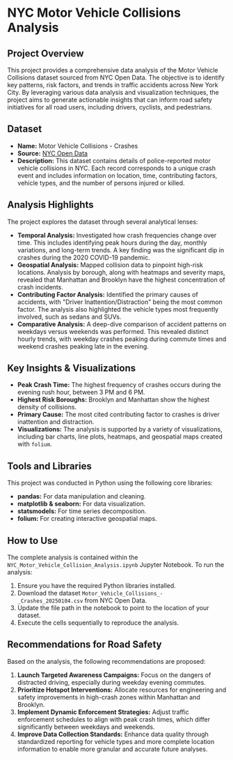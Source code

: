 # NYC Motor Vehicle Collisions Analysis

## Project Overview

This project provides a comprehensive data analysis of the Motor Vehicle Collisions dataset sourced from NYC Open Data. The objective is to identify key patterns, risk factors, and trends in traffic accidents across New York City. By leveraging various data analysis and visualization techniques, the project aims to generate actionable insights that can inform road safety initiatives for all road users, including drivers, cyclists, and pedestrians.

## Dataset

* **Name:** Motor Vehicle Collisions - Crashes
* **Source:** [NYC Open Data](https://data.cityofnewyork.us/Public-Safety/Motor-Vehicle-Collisions-Crashes/h9gi-nx95)
* **Description:** This dataset contains details of police-reported motor vehicle collisions in NYC. Each record corresponds to a unique crash event and includes information on location, time, contributing factors, vehicle types, and the number of persons injured or killed.

## Analysis Highlights

The project explores the dataset through several analytical lenses:

* **Temporal Analysis:** Investigated how crash frequencies change over time. This includes identifying peak hours during the day, monthly variations, and long-term trends. A key finding was the significant dip in crashes during the 2020 COVID-19 pandemic.
* **Geospatial Analysis:** Mapped collision data to pinpoint high-risk locations. Analysis by borough, along with heatmaps and severity maps, revealed that Manhattan and Brooklyn have the highest concentration of crash incidents.
* **Contributing Factor Analysis:** Identified the primary causes of accidents, with "Driver Inattention/Distraction" being the most common factor. The analysis also highlighted the vehicle types most frequently involved, such as sedans and SUVs.
* **Comparative Analysis:** A deep-dive comparison of accident patterns on weekdays versus weekends was performed. This revealed distinct hourly trends, with weekday crashes peaking during commute times and weekend crashes peaking late in the evening.

## Key Insights & Visualizations

* **Peak Crash Time:** The highest frequency of crashes occurs during the evening rush hour, between 3 PM and 6 PM.
* **Highest Risk Boroughs:** Brooklyn and Manhattan show the highest density of collisions.
* **Primary Cause:** The most cited contributing factor to crashes is driver inattention and distraction.
* **Visualizations:** The analysis is supported by a variety of visualizations, including bar charts, line plots, heatmaps, and geospatial maps created with `folium`.

## Tools and Libraries

This project was conducted in Python using the following core libraries:
* **pandas:** For data manipulation and cleaning.
* **matplotlib & seaborn:** For data visualization.
* **statsmodels:** For time series decomposition.
* **folium:** For creating interactive geospatial maps.

## How to Use

The complete analysis is contained within the `NYC_Motor_Vehicle_Collision_Analysis.ipynb` Jupyter Notebook. To run the analysis:

1.  Ensure you have the required Python libraries installed.
2.  Download the dataset `Motor_Vehicle_Collisions_-_Crashes_20250104.csv` from NYC Open Data.
3.  Update the file path in the notebook to point to the location of your dataset.
4.  Execute the cells sequentially to reproduce the analysis.

## Recommendations for Road Safety

Based on the analysis, the following recommendations are proposed:

1.  **Launch Targeted Awareness Campaigns:** Focus on the dangers of distracted driving, especially during weekday evening commutes.
2.  **Prioritize Hotspot Interventions:** Allocate resources for engineering and safety improvements in high-crash zones within Manhattan and Brooklyn.
3.  **Implement Dynamic Enforcement Strategies:** Adjust traffic enforcement schedules to align with peak crash times, which differ significantly between weekdays and weekends.
4.  **Improve Data Collection Standards:** Enhance data quality through standardized reporting for vehicle types and more complete location information to enable more granular and accurate future analyses.
